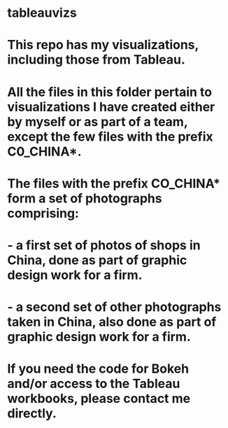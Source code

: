 # tableauvizs

# This repo has my visualizations, including those from Tableau.
#
# All the files in this folder pertain to visualizations I have created either by myself or as part of a team, except the few files with the prefix C0_CHINA*. 
#
# The files with the prefix CO_CHINA* form a set of photographs comprising:
#
# - a first set of photos of shops in China, done as part of graphic design work for a firm.
# - a second set of other photographs taken in China, also done as part of graphic design work for a firm.
#
# If you need the code for Bokeh and/or access to the Tableau workbooks, please contact me directly. 
